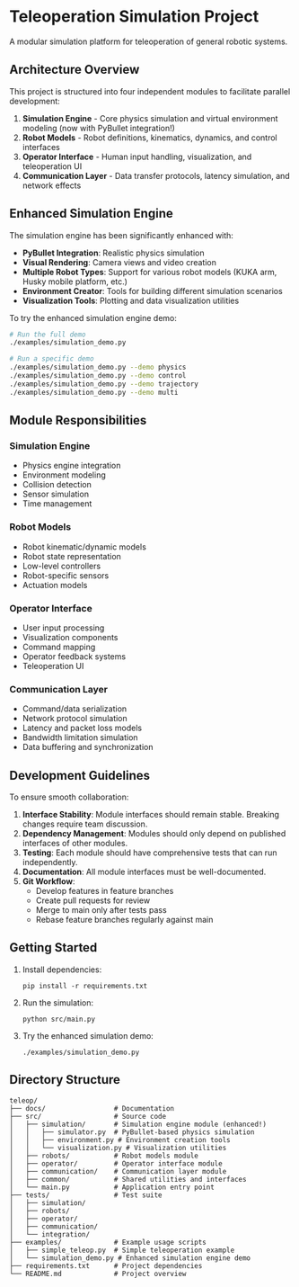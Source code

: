 # Teleoperation Simulation Project

A modular simulation platform for teleoperation of general robotic systems.

## Architecture Overview

This project is structured into four independent modules to facilitate parallel development:

1. **Simulation Engine** - Core physics simulation and virtual environment modeling (now with PyBullet integration!)
2. **Robot Models** - Robot definitions, kinematics, dynamics, and control interfaces
3. **Operator Interface** - Human input handling, visualization, and teleoperation UI
4. **Communication Layer** - Data transfer protocols, latency simulation, and network effects

## Enhanced Simulation Engine

The simulation engine has been significantly enhanced with:

- **PyBullet Integration**: Realistic physics simulation
- **Visual Rendering**: Camera views and video creation
- **Multiple Robot Types**: Support for various robot models (KUKA arm, Husky mobile platform, etc.)
- **Environment Creator**: Tools for building different simulation scenarios
- **Visualization Tools**: Plotting and data visualization utilities

To try the enhanced simulation engine demo:

```bash
# Run the full demo
./examples/simulation_demo.py

# Run a specific demo
./examples/simulation_demo.py --demo physics
./examples/simulation_demo.py --demo control
./examples/simulation_demo.py --demo trajectory
./examples/simulation_demo.py --demo multi
```

## Module Responsibilities

### Simulation Engine
- Physics engine integration
- Environment modeling
- Collision detection
- Sensor simulation
- Time management

### Robot Models
- Robot kinematic/dynamic models
- Robot state representation
- Low-level controllers
- Robot-specific sensors
- Actuation models

### Operator Interface
- User input processing
- Visualization components
- Command mapping
- Operator feedback systems
- Teleoperation UI

### Communication Layer
- Command/data serialization
- Network protocol simulation
- Latency and packet loss models
- Bandwidth limitation simulation
- Data buffering and synchronization

## Development Guidelines

To ensure smooth collaboration:

1. **Interface Stability**: Module interfaces should remain stable. Breaking changes require team discussion.
2. **Dependency Management**: Modules should only depend on published interfaces of other modules.
3. **Testing**: Each module should have comprehensive tests that can run independently.
4. **Documentation**: All module interfaces must be well-documented.
5. **Git Workflow**: 
   - Develop features in feature branches
   - Create pull requests for review
   - Merge to main only after tests pass
   - Rebase feature branches regularly against main

## Getting Started

1. Install dependencies:
   ```
   pip install -r requirements.txt
   ```

2. Run the simulation:
   ```
   python src/main.py
   ```

3. Try the enhanced simulation demo:
   ```
   ./examples/simulation_demo.py
   ```

## Directory Structure

```
teleop/
├── docs/                 # Documentation
├── src/                  # Source code
│   ├── simulation/       # Simulation engine module (enhanced!)
│   │   ├── simulator.py  # PyBullet-based physics simulation
│   │   ├── environment.py # Environment creation tools
│   │   └── visualization.py # Visualization utilities
│   ├── robots/           # Robot models module
│   ├── operator/         # Operator interface module
│   ├── communication/    # Communication layer module
│   ├── common/           # Shared utilities and interfaces
│   └── main.py           # Application entry point
├── tests/                # Test suite
│   ├── simulation/
│   ├── robots/
│   ├── operator/
│   ├── communication/
│   └── integration/
├── examples/             # Example usage scripts
│   ├── simple_teleop.py  # Simple teleoperation example
│   └── simulation_demo.py # Enhanced simulation engine demo
├── requirements.txt      # Project dependencies
└── README.md             # Project overview
``` 